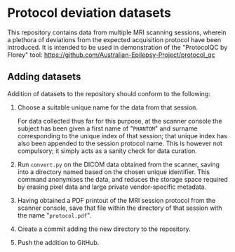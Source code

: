# Protocol deviation datasets

This repository contains data from multiple MRI scanning sessions,
wherein a plethora of deviations from the expected acquisition protocol have been introduced.
It is intended to be used in demonstration of the "ProtocolQC by Florey" tool:
https://github.com/Australian-Epilepsy-Project/protocol_qc

## Adding datasets

Addition of datasets to the repository should conform to the following:

1.  Choose a suitable unique name for the data from that session.

    For data collected thus far for this purpose,
    at the scanner console the subject has been given a first name of "`PHANTOM`"
    and surname corresponding to the unique index of that session;
    that unique index has also been appended to the session protocol name.
    This is however not compulsory;
    it simply acts as a sanity check for data curation.

2.  Run `convert.py` on the DICOM data obtained from the scanner,
    saving into a directory named based on the chosen unique identifier.
    This command anonymises the data,
    and reduces the storage space required by erasing pixel data
    and large private vendor-specific metadata.

3.  Having obtained a PDF printout of the MRI session protocol from the scanner console,
    save that file within the directory of that session with the name "`protocol.pdf`".

4.  Create a commit adding the new directory to the repository.

5.  Push the addition to GitHub.
